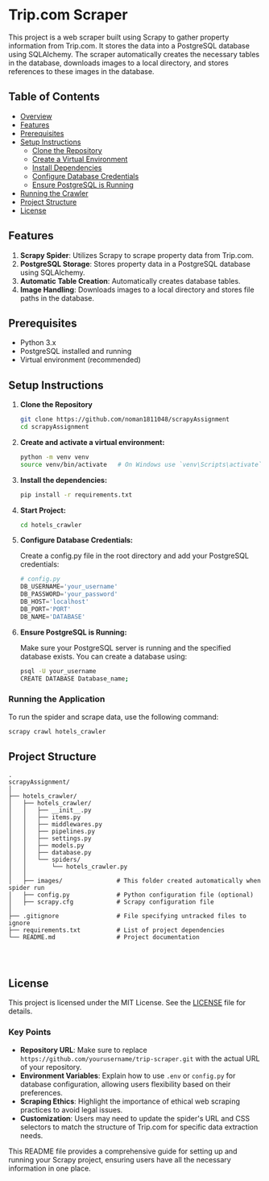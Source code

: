 # Trip.com Scraper

This project is a web scraper built using Scrapy to gather property information from Trip.com. It stores the data into a PostgreSQL database using SQLAlchemy. The scraper automatically creates the necessary tables in the database, downloads images to a local directory, and stores references to these images in the database.

## Table of Contents

- [Overview](#overview)
- [Features](#features)
- [Prerequisites](#prerequisites)
- [Setup Instructions](#setup-instructions)
  - [Clone the Repository](#clone-the-repository)
  - [Create a Virtual Environment](#create-a-virtual-environment)
  - [Install Dependencies](#install-dependencies)
  - [Configure Database Credentials](#configure-database-credentials)
  - [Ensure PostgreSQL is Running](#ensure-postgresql-is-running)
- [Running the Crawler](#running-the-crawler)
- [Project Structure](#project-structure)
- [License](#license)

## Features

1. **Scrapy Spider**: Utilizes Scrapy to scrape property data from Trip.com.
2. **PostgreSQL Storage**: Stores property data in a PostgreSQL database using SQLAlchemy.
3. **Automatic Table Creation**: Automatically creates database tables.
4. **Image Handling**: Downloads images to a local directory and stores file paths in the database.

## Prerequisites

- Python 3.x
- PostgreSQL installed and running
- Virtual environment (recommended)

## Setup Instructions

1. **Clone the Repository**

   ```bash
   git clone https://github.com/noman1811048/scrapyAssignment
   cd scrapyAssignment

   ```

2. **Create and activate a virtual environment:**

   ```bash
   python -m venv venv
   source venv/bin/activate   # On Windows use `venv\Scripts\activate`
   ```

3. **Install the dependencies:**

   ```bash
   pip install -r requirements.txt
   ```

4. **Start Project:**

   ```bash
   cd hotels_crawler
   ```

5. **Configure Database Credentials:**

   Create a config.py file in the root directory and add your PostgreSQL credentials:

   ```python
   # config.py
   DB_USERNAME='your_username'
   DB_PASSWORD='your_password'
   DB_HOST='localhost'
   DB_PORT='PORT'
   DB_NAME='DATABASE'
   ```

6. **Ensure PostgreSQL is Running:**

   Make sure your PostgreSQL server is running and the specified database exists. You can create a database using:

   ```bash
   psql -U your_username
   CREATE DATABASE Database_name;
   ```

### Running the Application

To run the spider and scrape data, use the following command:

```bash
scrapy crawl hotels_crawler
```

## Project Structure

```
.
scrapyAssignment/
│
├── hotels_crawler/
│   ├── hotels_crawler/
│   │   ├── __init__.py
│   │   ├── items.py
│   │   ├── middlewares.py
│   │   ├── pipelines.py
│   │   ├── settings.py
│   │   ├── models.py
│   │   ├── database.py
│   │   └── spiders/
│   │       └── hotels_crawler.py
│   │
│   ├── images/               # This folder created automatically when spider run
│   ├── config.py             # Python configuration file (optional)
│   ├── scrapy.cfg            # Scrapy configuration file
│
├── .gitignore                # File specifying untracked files to ignore
├── requirements.txt          # List of project dependencies
└── README.md                 # Project documentation




```

## License

This project is licensed under the MIT License. See the [LICENSE](LICENSE) file for details.

### Key Points

- **Repository URL**: Make sure to replace `https://github.com/yourusername/trip-scraper.git` with the actual URL of your repository.
- **Environment Variables**: Explain how to use `.env` or `config.py` for database configuration, allowing users flexibility based on their preferences.
- **Scraping Ethics**: Highlight the importance of ethical web scraping practices to avoid legal issues.
- **Customization**: Users may need to update the spider's URL and CSS selectors to match the structure of Trip.com for specific data extraction needs.

This README file provides a comprehensive guide for setting up and running your Scrapy project, ensuring users have all the necessary information in one place.
